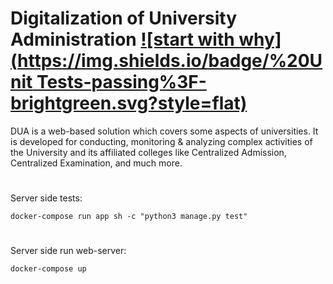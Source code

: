 # Digitalization of University Administration [![start with why](https://img.shields.io/badge/%20Unit Tests-passing%3F-brightgreen.svg?style=flat)](http://www.ted.com/talks/simon_sinek_how_great_leaders_inspire_action)

DUA is a web-based solution which covers some aspects of universities. It is developed for conducting, monitoring & analyzing complex activities of the University and its affiliated colleges like Centralized Admission, Centralized Examination, and much more.
#
Server side tests:
```
docker-compose run app sh -c "python3 manage.py test"
```
#
Server side run web-server:
```
docker-compose up
```
